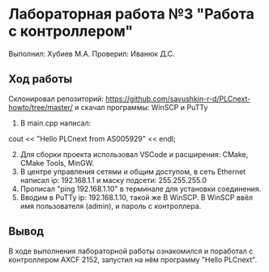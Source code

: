 # Лабораторная работа №3 "Работа с контроллером"

Выполнил: Хубиев М.А. 
Проверил: Иванюк Д.С.
## Ход работы

Склонировал репозиторий: https://github.com/savushkin-r-d/PLCnext-howto/tree/master/ и скачал программы: WinSCP и PuTTy

1. В main.cpp написал:

cout << "Hello PLCnext from AS005929" << endl;

2. Для сборки проекта использовал VSCode и расширения: CMake, CMake Tools, MinGW.
3. В центре управления сетями и общим доступом, в сеть Ethernet написал ip: 192.168.1.1 и маску подсети: 255.255.255.0
4. Прописал "ping 192.168.1.10" в терминале для установки соединения.
5. Вводим в PuTTy ip: 192.168.1.10, такой же В WinSCP. В WinSCP ввёл имя пользователя (admin), и пароль с контроллера.  

## Вывод

В ходе выполнения лабораторной работы ознакомился и поработал с контроллером AXCF 2152, запустил на нём программу "Hello PLCnext".